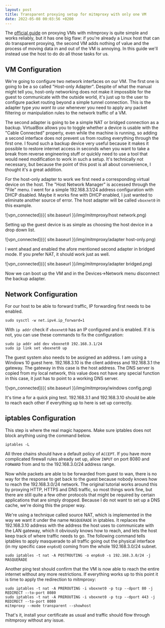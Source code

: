 ```yaml
---
layout: post
title: Transparent proxying setup for mitmproxy with only one VM
date: 2022-05-08 00:03:56 +0200
---
```


The [official guide](https://docs.mitmproxy.org/stable/howto-transparent-vms/) on proxying VMs with mitmproxy is quite simple and works reliably, but it has one big flaw: if you're already a Linux host that can do transparent proxying, the second VM adds nothing of value and the process of moving data in and out of the VM is annoying. In this guide we'll instead use the host to do do all those tasks for us.

## VM Configuration

We're going to configure two network interfaces on our VM. The first one is going to be a so called "Host-only Adapter". Despite of what the manual might tell you, host-only networking does not make it impossible for the guest to communicate with the outside world, it's just up to the user to configure packet routing beyond a simple tunnel connection. This is the adapter type *you want to use* whenever you need to apply any packet filtering or manipulation rules to the network traffic of a VM.

The second adapter is going to be a simple NAT or bridged connection as a backup. VirtualBox allows you to toggle whether a device is usable with the "Cable Connected" property, even while the machine is running, so adding a second interface does not prevent us from routing everything through the first one. I found such a backup device very useful because it makes it possible to restore internet access in seconds when you want to take a break from reverse engineering stuff or quickly need to use a tool that would need modification to work in such a setup. It's technically not necessary, but because the point of this post is all about convenience, I thought it's a great addition.

For the host-only adapter to work we first need a corresponding virtual device on the host. The "Host Network Manager" is accessed through the "File" menu. I went for a simple 192.168.3.1/24 address configuration with DHCP disabled. Maybe it works fine with DHCP enabled, I just wanted to eliminate another source of error. The host adapter will be called `vboxnet0` in this example.

![vpn_connected]({{ site.baseurl }}/img/mitmproxy/host network.png)

Setting up the guest device is as simple as choosing the host device in a drop down list.

![vpn_connected]({{ site.baseurl }}/img/mitmproxy/adapter host-only.png)

I went ahead and enabled the afore mentioned second adapter in bridged mode. If you prefer NAT, it should work just as well.

![vpn_connected]({{ site.baseurl }}/img/mitmproxy/adapter bridged.png)

Now we can boot up the VM and in the Devices->Network menu disconnect the backup adapter.

## Network Configuration

For our host to be able to forward traffic, IP forwarding first needs to be enabled.

    sudo sysctl -w net.ipv4.ip_forward=1

With `ip addr` check if `vboxnet0` has an IP configured and is enabled. If it is not, you can use these commands to fix the configuration:

    sudo ip addr add dev vboxnet0 192.168.3.1/24
    sudo ip link set vboxnet0 up

The guest system also needs to be assigned an address. I am using a Windows 10 guest here. 192.168.3.10 is the client address and 192.168.3.1 the gateway. The gateway in this case is the host address. The DNS server is copied from my local network, this value does not have any special function in this case, it just has to point to a working DNS server.

![vpn_connected]({{ site.baseurl }}/img/mitmproxy/windows config.png)

It's time a for a quick ping test. 192.168.3.1 and 192.168.3.10 should be able to reach each other if everything up to here is set up correctly.

## iptables Configuration

This step is where the real magic happens. Make sure iptables does not block anything using the command below.

    iptables -L

All three chains should have a default policy of `ACCEPT`. If you have more complicated firewall rules already set up, allow `INPUT` on port 8080 and `FORWARD` from and to the 192.168.3.0/24 address range.

Now while packets are able to be forwarded from guest to wan, there is no way for the response to get back to the guest because nobody knows how to reach the 192.168.3.0/24 network. The original tutorial works around this by proxying HTTP, HTTPS and DNS traffic, so most things work fine, but there are still quite a few other protocols that might be required by certain applications that are simply dropped. Because I do not want to set up a DNS cache, we're doing this the proper way.

We're using a technique called source NAT, which is implemented in the way we want it under the name `MASQUERADE` in iptables. It replaces the 192.168.3.10 address with the address the host uses to communicate with the LAN gateway, which it obviously knows how to reach, and lets the host keep track of where traffic needs to go. The following command tells iptables to apply masquerade to all traffic going out the physical interface (in my specific case `enp6s0`) coming from the whole 192.168.3.0/24 subnet.

    sudo iptables -t nat -A POSTROUTING -o enp6s0 -s 192.168.3.0/24 -j MASQUERADE

Another ping test should confirm that the VM is now able to reach the entire internet without any more restrictions. If everything works up to this point it is time to apply the redirection to mitmproxy:

    sudo iptables -t nat -A PREROUTING -i vboxnet0 -p tcp --dport 80 -j REDIRECT --to-port 8080
    sudo iptables -t nat -A PREROUTING -i vboxnet0 -p tcp --dport 443 -j REDIRECT --to-port 8080
    mitmproxy --mode transparent --showhost

That's it, install your certificate as usual and traffic should flow through mitmproxy without any issue.
